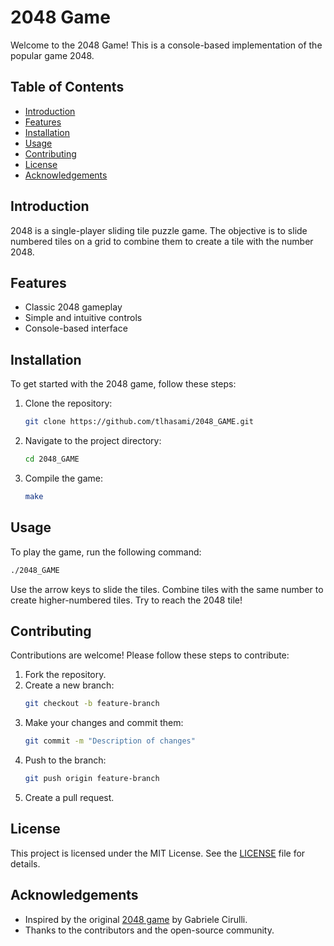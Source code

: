# 2048 Game

Welcome to the 2048 Game! This is a console-based implementation of the popular game 2048.

## Table of Contents

- [Introduction](#introduction)
- [Features](#features)
- [Installation](#installation)
- [Usage](#usage)
- [Contributing](#contributing)
- [License](#license)
- [Acknowledgements](#acknowledgements)

## Introduction

2048 is a single-player sliding tile puzzle game. The objective is to slide numbered tiles on a grid to combine them to create a tile with the number 2048.

## Features

- Classic 2048 gameplay
- Simple and intuitive controls
- Console-based interface

## Installation

To get started with the 2048 game, follow these steps:

1. Clone the repository:
    ```sh
    git clone https://github.com/tlhasami/2048_GAME.git
    ```
2. Navigate to the project directory:
    ```sh
    cd 2048_GAME
    ```
3. Compile the game:
    ```sh
    make
    ```

## Usage

To play the game, run the following command:
```sh
./2048_GAME
```

Use the arrow keys to slide the tiles. Combine tiles with the same number to create higher-numbered tiles. Try to reach the 2048 tile!

## Contributing

Contributions are welcome! Please follow these steps to contribute:

1. Fork the repository.
2. Create a new branch:
    ```sh
    git checkout -b feature-branch
    ```
3. Make your changes and commit them:
    ```sh
    git commit -m "Description of changes"
    ```
4. Push to the branch:
    ```sh
    git push origin feature-branch
    ```
5. Create a pull request.

## License

This project is licensed under the MIT License. See the [LICENSE](LICENSE) file for details.

## Acknowledgements

- Inspired by the original [2048 game](https://github.com/gabrielecirulli/2048) by Gabriele Cirulli.
- Thanks to the contributors and the open-source community.
```
